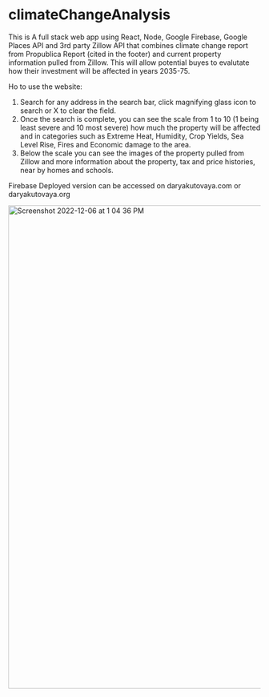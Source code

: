 # climateChangeAnalysis
This is A full stack web app using React, Node, Google Firebase, Google Places API and 3rd party Zillow API that combines climate change report from Propublica Report (cited in the footer) and current property information pulled from Zillow. This will allow potential buyes to evalutate how their investment will be affected in years 2035-75. 

Ho to use the website: <br>
1. Search for any address in the search bar, click magnifying glass icon to search or X to clear the field. <br>
2. Once the search is complete, you can see the scale from 1 to 10 (1 being least severe and 10 most severe) how much the property will be affected and in categories such as Extreme Heat, Humidity, Crop Yields, Sea Level Rise, Fires and Economic damage to the area. <br>
3. Below the scale you can see the images of the property pulled from Zillow and more information about the property, tax and price histories, near by homes and schools. <br>

Firebase Deployed version can be accessed on daryakutovaya.com or daryakutovaya.org


<img width="965" alt="Screenshot 2022-12-06 at 1 04 36 PM" src="https://user-images.githubusercontent.com/55549546/206022635-ef23e5a1-57e9-46e0-bdcf-55e8b2ccf093.png">
